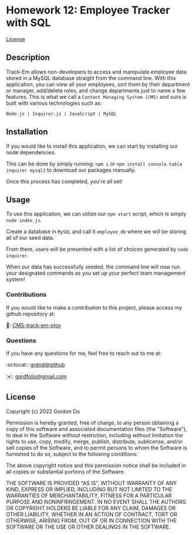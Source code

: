 # Homework 12: Employee Tracker with SQL

[License](https://img.shields.io/badge/License-MIT-blue.svg)

## Description

Track-Em allows non-developers to access and manipulate employee data stored in a MySQL database straight from the command line. With this application, you can view all your employees, sort them by their department or manager, add/delete roles, and change departments just to name a few features. This is what we call a `Content Managing System (CMS)` and ours is built with various technologies such as:

`Node.js | Inquirer.js | JavaScript | MySQL`

## Installation

If you would like to install this application, we can start by installing our node dependencies.

This can be done by simply running: `npm i` or `npm install console.table inquirer mysql2` to download our packages manually.

Once this process has completed, you're all set!

## Usage

To use this application, we can utilize our `npm start` script, which is simply `node index.js`.

Create a database in `MySQL` and call it `employee_db` where we will be storing all of our seed data.

From there, users will be presented with a list of choices generated by `node inquirer`.

When our data has successfully seeded, the command line will now run your designated commands as you set up your perfect team management system!

### Contributions

If you would like to make a contribution to this project, please access my github repository at:

:open_file_folder:: [CMS-track-em-ploy](github.com/grdnd/CMS-track-em-ploy)

### Questions

If you have any questions for me, feel free to reach out to me at:

:octocat:: [grdnd@github](github.com/grdnd)

:envelope:: [gordfolio@gmail.com](mailto:gordfolio@gmail.com)

## License

Copyright (c) 2022 Gordon Do

Permission is hereby granted, free of charge, to any person obtaining a copy of this software and associated documentation files (the "Software"), to deal in the Software without restriction, including without limitation the rights to use, copy, modify, merge, publish, distribute, sublicense, and/or sell copies of the Software, and to permit persons to whom the Software is furnished to do so, subject to the following conditions:

The above copyright notice and this permission notice shall be included in all copies or substantial portions of the Software.

THE SOFTWARE IS PROVIDED "AS IS", WITHOUT WARRANTY OF ANY KIND, EXPRESS OR IMPLIED, INCLUDING BUT NOT LIMITED TO THE WARRANTIES OF MERCHANTABILITY, FITNESS FOR A PARTICULAR PURPOSE AND NONINFRINGEMENT. IN NO EVENT SHALL THE AUTHORS OR COPYRIGHT HOLDERS BE LIABLE FOR ANY CLAIM, DAMAGES OR OTHER LIABILITY, WHETHER IN AN ACTION OF CONTRACT, TORT OR OTHERWISE, ARISING FROM, OUT OF OR IN CONNECTION WITH THE SOFTWARE OR THE USE OR OTHER DEALINGS IN THE SOFTWARE.
